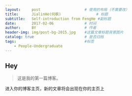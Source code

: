 ```yaml
---
layout:     post   				    # 使用的布局（不需要改）
title:      JialinHe(何枫)  				# 标题 
subtitle:   Self-introduction from FengHe #副标题
date:       2017-02-06 				# 时间
author:     BY 						# 作者
header-img: img/post-bg-2015.jpg 	#这篇文章标题背景图片
catalog: true 						# 是否归档
tags:								#标签
    - People-Undergraduate
---
```


## Hey

>这是我的第一篇博客。

进入你的博客主页，新的文章将会出现在你的主页上
